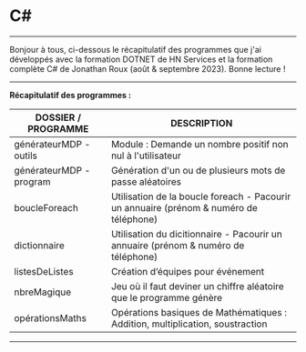# C#

----------------------------------------------------------------------------------------------------------------------------------------

Bonjour à tous,
ci-dessous le récapitulatif des programmes que j'ai développés avec la formation DOTNET de HN Services et la formation complète C# de Jonathan Roux (août & septembre 2023).
Bonne lecture !

----------------------------------------------------------------------------------------------------------------------------------------
  
__Récapitulatif des programmes :__

  
| DOSSIER / PROGRAMME     | DESCRIPTION                                                                                  |
| ----------------------- | ---------------------------------------------------------------------------------------------|
| générateurMDP - outils  | Module : Demande un nombre positif non nul à l'utilisateur                                   |
| générateurMDP - program | Génération d'un ou de plusieurs mots de passe aléatoires                                     |
| boucleForeach           | Utilisation de la boucle foreach - Pacourir un annuaire (prénom & numéro de téléphone)       |
| dictionnaire            | Utilisation du dicitionnaire - Pacourir un annuaire (prénom & numéro de téléphone)           |
| listesDeListes          | Création d’équipes pour événement                                                            |
| nbreMagique             | Jeu où il faut deviner un chiffre aléatoire que le programme génère                          |
| opérationsMaths         | Opérations basiques de Mathématiques : Addition, multiplication, soustraction                |


----------------------------------------------------------------------------------------------------------------------------------------
